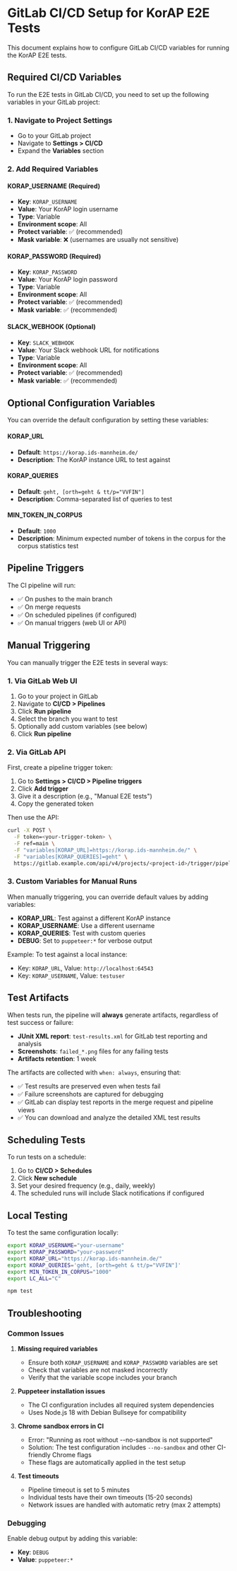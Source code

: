 # GitLab CI/CD Setup for KorAP E2E Tests

This document explains how to configure GitLab CI/CD variables for running the KorAP E2E tests.

## Required CI/CD Variables

To run the E2E tests in GitLab CI/CD, you need to set up the following variables in your GitLab project:

### 1. Navigate to Project Settings
- Go to your GitLab project
- Navigate to **Settings > CI/CD**
- Expand the **Variables** section

### 2. Add Required Variables

#### KORAP_USERNAME (Required)
- **Key**: `KORAP_USERNAME`
- **Value**: Your KorAP login username
- **Type**: Variable
- **Environment scope**: All
- **Protect variable**: ✅ (recommended)
- **Mask variable**: ❌ (usernames are usually not sensitive)

#### KORAP_PASSWORD (Required)
- **Key**: `KORAP_PASSWORD`
- **Value**: Your KorAP login password
- **Type**: Variable
- **Environment scope**: All
- **Protect variable**: ✅ (recommended)
- **Mask variable**: ✅ (recommended)

#### SLACK_WEBHOOK (Optional)
- **Key**: `SLACK_WEBHOOK`
- **Value**: Your Slack webhook URL for notifications
- **Type**: Variable  
- **Environment scope**: All
- **Protect variable**: ✅ (recommended)
- **Mask variable**: ✅ (recommended)

## Optional Configuration Variables

You can override the default configuration by setting these variables:

#### KORAP_URL
- **Default**: `https://korap.ids-mannheim.de/`
- **Description**: The KorAP instance URL to test against

#### KORAP_QUERIES
- **Default**: `geht, [orth=geht & tt/p="VVFIN"]`
- **Description**: Comma-separated list of queries to test

#### MIN_TOKEN_IN_CORPUS
- **Default**: `1000`
- **Description**: Minimum expected number of tokens in the corpus for the corpus statistics test

## Pipeline Triggers

The CI pipeline will run:
- ✅ On pushes to the main branch
- ✅ On merge requests
- ✅ On scheduled pipelines (if configured)
- ✅ On manual triggers (web UI or API)

## Manual Triggering

You can manually trigger the E2E tests in several ways:

### 1. Via GitLab Web UI
1. Go to your project in GitLab
2. Navigate to **CI/CD > Pipelines**
3. Click **Run pipeline**
4. Select the branch you want to test
5. Optionally add custom variables (see below)
6. Click **Run pipeline**

### 2. Via GitLab API

First, create a pipeline trigger token:
1. Go to **Settings > CI/CD > Pipeline triggers**
2. Click **Add trigger**
3. Give it a description (e.g., "Manual E2E tests")
4. Copy the generated token

Then use the API:
```bash
curl -X POST \
  -F token=<your-trigger-token> \
  -F ref=main \
  -F "variables[KORAP_URL]=https://korap.ids-mannheim.de/" \
  -F "variables[KORAP_QUERIES]=geht" \
  https://gitlab.example.com/api/v4/projects/<project-id>/trigger/pipeline
```

### 3. Custom Variables for Manual Runs
When manually triggering, you can override default values by adding variables:

- **KORAP_URL**: Test against a different KorAP instance
- **KORAP_USERNAME**: Use a different username  
- **KORAP_QUERIES**: Test with custom queries
- **DEBUG**: Set to `puppeteer:*` for verbose output

Example: To test against a local instance:
- Key: `KORAP_URL`, Value: `http://localhost:64543`
- Key: `KORAP_USERNAME`, Value: `testuser`

## Test Artifacts

When tests run, the pipeline will **always** generate artifacts, regardless of test success or failure:

- **JUnit XML report**: `test-results.xml` for GitLab test reporting and analysis
- **Screenshots**: `failed_*.png` files for any failing tests  
- **Artifacts retention**: 1 week

The artifacts are collected with `when: always`, ensuring that:
- ✅ Test results are preserved even when tests fail
- ✅ Failure screenshots are captured for debugging
- ✅ GitLab can display test reports in the merge request and pipeline views
- ✅ You can download and analyze the detailed XML test results

## Scheduling Tests

To run tests on a schedule:

1. Go to **CI/CD > Schedules**
2. Click **New schedule**
3. Set your desired frequency (e.g., daily, weekly)
4. The scheduled runs will include Slack notifications if configured

## Local Testing

To test the same configuration locally:

```bash
export KORAP_USERNAME="your-username"
export KORAP_PASSWORD="your-password"
export KORAP_URL="https://korap.ids-mannheim.de/"
export KORAP_QUERIES='geht, [orth=geht & tt/p="VVFIN"]'
export MIN_TOKEN_IN_CORPUS="1000"
export LC_ALL="C"

npm test
```

## Troubleshooting

### Common Issues

1. **Missing required variables**
   - Ensure both `KORAP_USERNAME` and `KORAP_PASSWORD` variables are set
   - Check that variables are not masked incorrectly
   - Verify that the variable scope includes your branch

2. **Puppeteer installation issues**
   - The CI configuration includes all required system dependencies
   - Uses Node.js 18 with Debian Bullseye for compatibility

3. **Chrome sandbox errors in CI**
   - Error: "Running as root without --no-sandbox is not supported"
   - Solution: The test configuration includes `--no-sandbox` and other CI-friendly Chrome flags
   - These flags are automatically applied in the test setup

4. **Test timeouts**
   - Pipeline timeout is set to 5 minutes
   - Individual tests have their own timeouts (15-20 seconds)
   - Network issues are handled with automatic retry (max 2 attempts)

### Debugging

Enable debug output by adding this variable:
- **Key**: `DEBUG`
- **Value**: `puppeteer:*`
